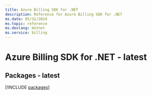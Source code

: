 ```yaml
---
title: Azure Billing SDK for .NET
description: Reference for Azure Billing SDK for .NET
ms.date: 05/31/2024
ms.topic: reference
ms.devlang: dotnet
ms.service: billing
---
```

# Azure Billing SDK for .NET - latest
## Packages - latest
[!INCLUDE [packages](billing-index.md)]